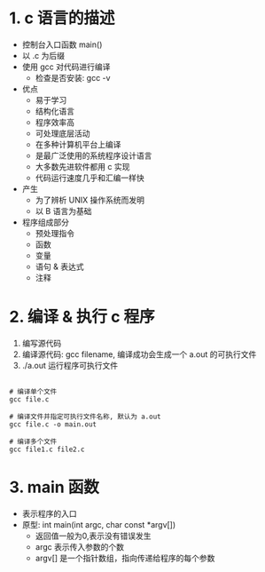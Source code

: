 # 1. c 语言的描述
- 控制台入口函数 main()
- 以 .c 为后缀
- 使用 gcc 对代码进行编译
  - 检查是否安装: gcc -v
- 优点
  - 易于学习
  - 结构化语言
  - 程序效率高
  - 可处理底层活动
  - 在多种计算机平台上编译
  - 是最广泛使用的系统程序设计语言
  - 大多数先进软件都用 c 实现
  - 代码运行速度几乎和汇编一样快
- 产生
  - 为了辨析 UNIX 操作系统而发明
  - 以 B 语言为基础
- 程序组成部分
  - 预处理指令
  - 函数
  - 变量
  - 语句 & 表达式
  - 注释

# 2. 编译 & 执行 c 程序

1. 编写源代码
2. 编译源代码: gcc filename, 编译成功会生成一个 a.out 的可执行文件
3. ./a.out 运行程序可执行文件

```shell

# 编译单个文件
gcc file.c

# 编译文件并指定可执行文件名称, 默认为 a.out
gcc file.c -o main.out

# 编译多个文件
gcc file1.c file2.c
```

# 3. main 函数

- 表示程序的入口
- 原型: int main(int argc, char const *argv[])
  - 返回值一般为0,表示没有错误发生
  - argc 表示传入参数的个数
  - argv[] 是一个指针数组，指向传递给程序的每个参数